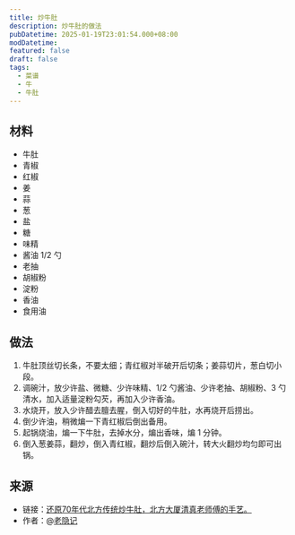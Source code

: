 ```yaml
---
title: 炒牛肚
description: 炒牛肚的做法
pubDatetime: 2025-01-19T23:01:54.000+08:00
modDatetime: 
featured: false
draft: false
tags:
  - 菜谱
  - 牛
  - 牛肚
---
```


## 材料

* 牛肚
* 青椒
* 红椒
* 姜
* 蒜
* 葱
* 盐
* 糖
* 味精
* 酱油 1/2 勺
* 老抽
* 胡椒粉
* 淀粉
* 香油
* 食用油

## 做法

1. 牛肚顶丝切长条，不要太细；青红椒对半破开后切条；姜蒜切片，葱白切小段。
2. 调碗汁，放少许盐、微糖、少许味精、1/2 勺酱油、少许老抽、胡椒粉、3 勺清水，加入适量淀粉勾芡，再加入少许香油。
3. 水烧开，放入少许醋去膻去腥，倒入切好的牛肚，水再烧开后捞出。
4. 倒少许油，稍微煸一下青红椒后倒出备用。
5. 起锅烧油，煸一下牛肚，去掉水分，煸出香味，煸 1 分钟。
6. 倒入葱姜蒜，翻炒，倒入青红椒，翻炒后倒入碗汁，转大火翻炒均匀即可出锅。

## 来源

* 链接：[还原70年代北方传统炒牛肚，北方大厦清真老师傅的手艺。](https://www.bilibili.com/video/BV1Vr421H7LC/)
* 作者：@[老隐记](https://space.bilibili.com/578088014)

